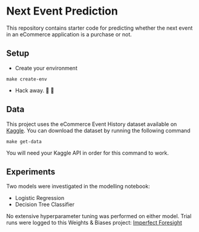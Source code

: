 # Next Event Prediction
This repository contains starter code for predicting whether the next event in an eCommerce application is a purchase or not.

## Setup
- Create your environment
```
make create-env
```
- Hack away. 🔨 🔨

## Data
This project uses the eCommerce Event History dataset available on [Kaggle](https://www.kaggle.com/datasets/mkechinov/ecommerce-events-history-in-electronics-store).
You can download the dataset by running the following command
```
make get-data
```
You will need your Kaggle API in order for this command to work. 

## Experiments
Two models were investigated in the modelling notebook:
- Logistic Regression
- Decision Tree Classifier

No extensive hyperparameter tuning was performed on either model. Trial runs were logged to this Weights & Biases project: [Imperfect Foresight](https://wandb.ai/theyorubayesian/next-event-prediction/reports/Imperfect-Foresight--VmlldzoxNzQxMTgw)
